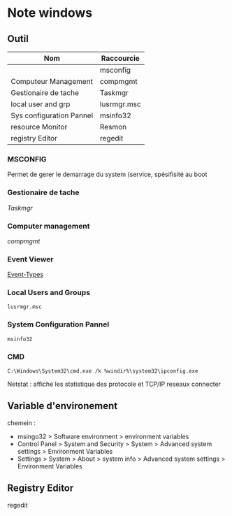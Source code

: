 # Note windows

## Outil 

|Nom|Raccourcie|
|--|--|
||msconfig|
|Computeur Management|compmgmt|
|Gestionaire de tache|Taskmgr|
|local user and grp|lusrmgr.msc|
|Sys configuration Pannel|msinfo32|
|resource Monitor|Resmon|
|registry Editor|regedit|

### MSCONFIG

Permet de gerer le demarrage du system (service, spésifisité au boot  

### Gestionaire de tache 

*Taskmgr*

### Computer management

*compmgmt*

### Event Viewer

[Event-Types](https://learn.microsoft.com/en-us/windows/win32/eventlog/event-types)

### Local Users and Groups

`lusrmgr.msc`

### System Configuration Pannel

`msinfo32`

### CMD

`C:\Windows\System32\cmd.exe /k %windir%\system32\ipconfig.exe`

Netstat : affiche les statistique des protocole et TCP/IP reseaux connecter

## Variable d'environement 

chemein : 
- msingo32 > Software environment > environment variables
- Control Panel > System and Security > System > Advanced system settings > Environment Variables 
- Settings > System > About > system info > Advanced system settings > Environment Variables

## Registry Editor 

regedit
